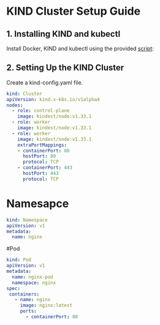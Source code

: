 # KIND Cluster Setup Guide
## 1. Installing KIND and kubectl
Install Docker, KIND and kubectl using the provided [script](https://github.com/sanchitk2002/kubernete-project/blob/main/kind/install.sh):

## 2. Setting Up the KIND Cluster
Create a kind-config.yaml file.
```yaml
kind: Cluster
apiVersion: kind.x-k8s.io/v1alpha4
nodes:
  - role: control-plane
    image: kindest/node:v1.33.1
  - role: worker
    image: kindest/node:v1.33.1
  - role: worker
    image: kindest/node:v1.33.1
    extraPortMappings:
    - containerPort: 80
      hostPort: 80
      protocol: TCP
    - containerPort: 443
      hostPort: 443
      protocol: TCP
```

# Namesapce
```yaml
kind: Namespace
apiVersion: v1
metadata:
  name: nginx
```

#Pod
```yaml
kind: Pod
apiVersion: v1
metadata:
  name: nginx-pod
  namespace: nginx
spec:
 containers:
   - name: nginx
     image: nginx:latest
     ports:
       - containerPort: 80
```
